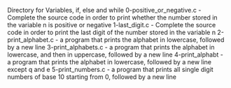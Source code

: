 Directory for Variables, if, else and while
0-positive_or_negative.c - Complete the source code in order to print whether the number stored in the variable n is positive or negative
1-last_digit.c - Complete the source code in order to print the last digit of the number stored in the variable n
2-print_alphabet.c -  a program that prints the alphabet in lowercase, followed by a new line
3-print_alphabets.c - a program that prints the alphabet in lowercase, and then in uppercase, followed by a new line
4-print_alphabt - a program that prints the alphabet in lowercase, followed by a new line except q and e
5-print_numbers.c - a program that prints all single digit numbers of base 10 starting from 0, followed by a new line

